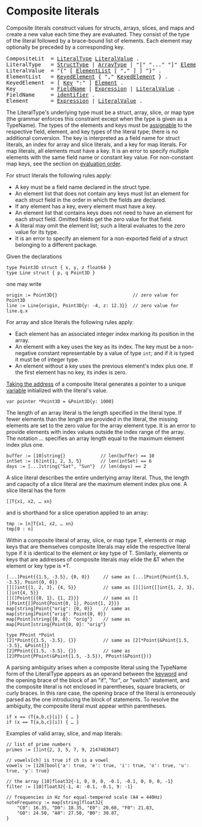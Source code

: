 # Composite literals

Composite literals construct values for structs, arrays, slices, and maps and create a new value each time they are evaluated. They consist of the type of the literal followed by a brace-bound list of elements. Each element may optionally be preceded by a corresponding key.

<pre>
<a id="CompositeLit">CompositeLit</a>  = <a href="#LiteralType">LiteralType</a> <a href="#LiteralValue">LiteralValue</a> .
<a id="LiteralType">LiteralType</a>   = <a href="/Types/struct_types.html#StructType">StructType</a> | <a href="/Types/array_types.html#ArrayType">ArrayType</a> | "[" "..." "]" <a href="/Types/array_types.html#ElementType">ElementType</a> | <a href="/Types/slice_types.html#SliceType">SliceType</a> | <a href="/Types/map_types.html#MapType">MapType</a> | <a href="/Types/#TypeName">TypeName</a> .
<a id="LiteralValue">LiteralValue</a>  = "{" [ <a href="#ElementList">ElementList</a> [ "," ] ] "}" .
<a id="ElementList">ElementList</a>   = <a href="#KeyedElement">KeyedElement</a> { "," <a href="#KeyedElement">KeyedElement</a> } .
<a id="KeyedElement">KeyedElement</a>  = [ <a href="#Key">Key</a> ":" ] <a href="#Element">Element</a> .
<a id="Key">Key</a>           = <a href="#FieldName">FieldName</a> | <a href="/Expressions/operators.html#Expression">Expression</a> | <a href="#LiteralValue">LiteralValue</a> .
<a id="FieldName">FieldName</a>     = <a href="/Lexical%20elements/identifiers.html#identifier">identifier</a> .
<a id="Element">Element</a>       = <a href="/Expressions/operators.html#Expression">Expression</a> | <a href="#LiteralValue">LiteralValue</a> .
</pre>

The LiteralType's underlying type must be a struct, array, slice, or map type (the grammar enforces this constraint except when the type is given as a TypeName). The types of the elements and keys must be [assignable](/Properties%20of%20types%20and%20values/assignability.html) to the respective field, element, and key types of the literal type; there is no additional conversion. The key is interpreted as a field name for struct literals, an index for array and slice literals, and a key for map literals. For map literals, all elements must have a key. It is an error to specify multiple elements with the same field name or constant key value. For non-constant map keys, see the section on [evaluation order](/Expressions/order_of_evaluation.html).

For struct literals the following rules apply:

  * A key must be a field name declared in the struct type.
  * An element list that does not contain any keys must list an element for each struct field in the order in which the fields are declared.
  * If any element has a key, every element must have a key.
  * An element list that contains keys does not need to have an element for each struct field. Omitted fields get the zero value for that field.
  * A literal may omit the element list; such a literal evaluates to the zero value for its type.
  * It is an error to specify an element for a non-exported field of a struct belonging to a different package.

Given the declarations

```
type Point3D struct { x, y, z float64 }
type Line struct { p, q Point3D }
```

one may write

```
origin := Point3D{}                            // zero value for Point3D
line := Line{origin, Point3D{y: -4, z: 12.3}}  // zero value for line.q.x
```

For array and slice literals the following rules apply:

  * Each element has an associated integer index marking its position in the array.
  * An element with a key uses the key as its index. The key must be a non-negative constant representable by a value of type <code>int</code>; and if it is typed it must be of integer type.
  * An element without a key uses the previous element's index plus one. If the first element has no key, its index is zero.

[Taking the address](/Expressions/address_operators.html) of a composite literal generates a pointer to a unique [variable](/Variables/) initialized with the literal's value.

```
var pointer *Point3D = &Point3D{y: 1000}
```

The length of an array literal is the length specified in the literal type. If fewer elements than the length are provided in the literal, the missing elements are set to the zero value for the array element type. It is an error to provide elements with index values outside the index range of the array. The notation ... specifies an array length equal to the maximum element index plus one.

```
buffer := [10]string{}             // len(buffer) == 10
intSet := [6]int{1, 2, 3, 5}       // len(intSet) == 6
days := [...]string{"Sat", "Sun"}  // len(days) == 2
```

A slice literal describes the entire underlying array literal. Thus, the length and capacity of a slice literal are the maximum element index plus one. A slice literal has the form

```
[]T{x1, x2, … xn}
```

and is shorthand for a slice operation applied to an array:

```
tmp := [n]T{x1, x2, … xn}
tmp[0 : n]
```

Within a composite literal of array, slice, or map type T, elements or map keys that are themselves composite literals may elide the respective literal type if it is identical to the element or key type of T. Similarly, elements or keys that are addresses of composite literals may elide the &T when the element or key type is *T.

```
[...]Point{{1.5, -3.5}, {0, 0}}     // same as [...]Point{Point{1.5, -3.5}, Point{0, 0}}
[][]int{{1, 2, 3}, {4, 5}}          // same as [][]int{[]int{1, 2, 3}, []int{4, 5}}
[][]Point{{{0, 1}, {1, 2}}}         // same as [][]Point{[]Point{Point{0, 1}, Point{1, 2}}}
map[string]Point{"orig": {0, 0}}    // same as map[string]Point{"orig": Point{0, 0}}
map[Point]string{{0, 0}: "orig"}    // same as map[Point]string{Point{0, 0}: "orig"}

type PPoint *Point
[2]*Point{{1.5, -3.5}, {}}          // same as [2]*Point{&Point{1.5, -3.5}, &Point{}}
[2]PPoint{{1.5, -3.5}, {}}          // same as [2]PPoint{PPoint(&Point{1.5, -3.5}), PPoint(&Point{})}
```

A parsing ambiguity arises when a composite literal using the TypeName form of the LiteralType appears as an operand between the [keyword](/Lexical%20elements/keywords.html) and the opening brace of the block of an "if", "for", or "switch" statement, and the composite literal is not enclosed in parentheses, square brackets, or curly braces. In this rare case, the opening brace of the literal is erroneously parsed as the one introducing the block of statements. To resolve the ambiguity, the composite literal must appear within parentheses.

```
if x == (T{a,b,c}[i]) { … }
if (x == T{a,b,c}[i]) { … }
```

Examples of valid array, slice, and map literals:

```
// list of prime numbers
primes := []int{2, 3, 5, 7, 9, 2147483647}

// vowels[ch] is true if ch is a vowel
vowels := [128]bool{'a': true, 'e': true, 'i': true, 'o': true, 'u': true, 'y': true}

// the array [10]float32{-1, 0, 0, 0, -0.1, -0.1, 0, 0, 0, -1}
filter := [10]float32{-1, 4: -0.1, -0.1, 9: -1}

// frequencies in Hz for equal-tempered scale (A4 = 440Hz)
noteFrequency := map[string]float32{
    "C0": 16.35, "D0": 18.35, "E0": 20.60, "F0": 21.83,
    "G0": 24.50, "A0": 27.50, "B0": 30.87,
}
```